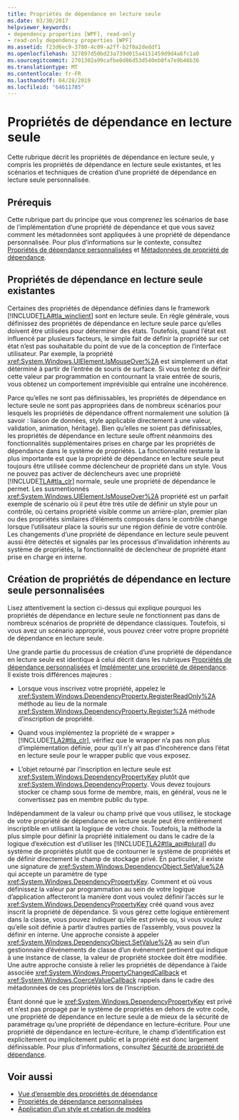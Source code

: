 ```yaml
---
title: Propriétés de dépendance en lecture seule
ms.date: 03/30/2017
helpviewer_keywords:
- dependency properties [WPF], read-only
- read-only dependency properties [WPF]
ms.assetid: f23d6ec9-3780-4c09-a2ff-b2f0a2deddf1
ms.openlocfilehash: 327897d50bd23a739d015a4151459d9d4a6fc1a0
ms.sourcegitcommit: 2701302a99cafbe0d86d53d540eb0fa7e9b46b36
ms.translationtype: MT
ms.contentlocale: fr-FR
ms.lasthandoff: 04/28/2019
ms.locfileid: "64611785"
---
```

# <a name="read-only-dependency-properties"></a>Propriétés de dépendance en lecture seule
Cette rubrique décrit les propriétés de dépendance en lecture seule, y compris les propriétés de dépendance en lecture seule existantes, et les scénarios et techniques de création d’une propriété de dépendance en lecture seule personnalisée.  

<a name="prerequisites"></a>   
## <a name="prerequisites"></a>Prérequis  
 Cette rubrique part du principe que vous comprenez les scénarios de base de l’implémentation d’une propriété de dépendance et que vous savez comment les métadonnées sont appliquées à une propriété de dépendance personnalisée. Pour plus d’informations sur le contexte, consultez [Propriétés de dépendance personnalisées](custom-dependency-properties.md) et [Métadonnées de propriété de dépendance](dependency-property-metadata.md).  
  
<a name="existing"></a>   
## <a name="existing-read-only-dependency-properties"></a>Propriétés de dépendance en lecture seule existantes  
 Certaines des propriétés de dépendance définies dans le framework [!INCLUDE[TLA#tla_winclient](../../../../includes/tlasharptla-winclient-md.md)] sont en lecture seule. En règle générale, vous définissez des propriétés de dépendance en lecture seule parce qu’elles doivent être utilisées pour déterminer des états. Toutefois, quand l’état est influencé par plusieurs facteurs, le simple fait de définir la propriété sur cet état n’est pas souhaitable du point de vue de la conception de l’interface utilisateur. Par exemple, la propriété <xref:System.Windows.UIElement.IsMouseOver%2A> est simplement un état déterminé à partir de l’entrée de souris de surface. Si vous tentez de définir cette valeur par programmation en contournant la vraie entrée de souris, vous obtenez un comportement imprévisible qui entraîne une incohérence.  
  
 Parce qu’elles ne sont pas définissables, les propriétés de dépendance en lecture seule ne sont pas appropriées dans de nombreux scénarios pour lesquels les propriétés de dépendance offrent normalement une solution (à savoir : liaison de données, style applicable directement à une valeur, validation, animation, héritage). Bien qu’elles ne soient pas définissables, les propriétés de dépendance en lecture seule offrent néanmoins des fonctionnalités supplémentaires prises en charge par les propriétés de dépendance dans le système de propriétés. La fonctionnalité restante la plus importante est que la propriété de dépendance en lecture seule peut toujours être utilisée comme déclencheur de propriété dans un style. Vous ne pouvez pas activer de déclencheurs avec une propriété [!INCLUDE[TLA#tla_clr](../../../../includes/tlasharptla-clr-md.md)] normale, seule une propriété de dépendance le permet. Les susmentionnés <xref:System.Windows.UIElement.IsMouseOver%2A> propriété est un parfait exemple de scénario où il peut être très utile de définir un style pour un contrôle, où certains propriété visible comme un arrière-plan, premier plan ou des propriétés similaires d’éléments composés dans le contrôle change lorsque l’utilisateur place la souris sur une région définie de votre contrôle. Les changements d’une propriété de dépendance en lecture seule peuvent aussi être détectés et signalés par les processus d’invalidation inhérents au système de propriétés, la fonctionnalité de déclencheur de propriété étant prise en charge en interne.  
  
<a name="new"></a>   
## <a name="creating-custom-read-only-dependency-properties"></a>Création de propriétés de dépendance en lecture seule personnalisées  
 Lisez attentivement la section ci-dessus qui explique pourquoi les propriétés de dépendance en lecture seule ne fonctionnent pas dans de nombreux scénarios de propriété de dépendance classiques. Toutefois, si vous avez un scénario approprié, vous pouvez créer votre propre propriété de dépendance en lecture seule.  
  
 Une grande partie du processus de création d’une propriété de dépendance en lecture seule est identique à celui décrit dans les rubriques [Propriétés de dépendance personnalisées](custom-dependency-properties.md) et [Implémenter une propriété de dépendance](how-to-implement-a-dependency-property.md). Il existe trois différences majeures :  
  
- Lorsque vous inscrivez votre propriété, appelez le <xref:System.Windows.DependencyProperty.RegisterReadOnly%2A> méthode au lieu de la normale <xref:System.Windows.DependencyProperty.Register%2A> méthode d’inscription de propriété.  
  
- Quand vous implémentez la propriété de « wrapper » [!INCLUDE[TLA2#tla_clr](../../../../includes/tla2sharptla-clr-md.md)], vérifiez que le wrapper n’a pas non plus d’implémentation définie, pour qu’il n’y ait pas d’incohérence dans l’état en lecture seule pour le wrapper public que vous exposez.  
  
- L’objet retourné par l’inscription en lecture seule est <xref:System.Windows.DependencyPropertyKey> plutôt que <xref:System.Windows.DependencyProperty>. Vous devez toujours stocker ce champ sous forme de membre, mais, en général, vous ne le convertissez pas en membre public du type.  
  
 Indépendamment de la valeur ou champ privé que vous utilisez, le stockage de votre propriété de dépendance en lecture seule peut être entièrement inscriptible en utilisant la logique de votre choix. Toutefois, la méthode la plus simple pour définir la propriété initialement ou dans le cadre de la logique d’exécution est d’utiliser les [!INCLUDE[TLA2#tla_api#plural](../../../../includes/tla2sharptla-apisharpplural-md.md)] du système de propriétés plutôt que de contourner le système de propriétés et de définir directement le champ de stockage privé. En particulier, il existe une signature de <xref:System.Windows.DependencyObject.SetValue%2A> qui accepte un paramètre de type <xref:System.Windows.DependencyPropertyKey>. Comment et où vous définissez la valeur par programmation au sein de votre logique d’application affecteront la manière dont vous voulez définir l’accès sur le <xref:System.Windows.DependencyPropertyKey> créé quand vous avez inscrit la propriété de dépendance. Si vous gérez cette logique entièrement dans la classe, vous pouvez indiquer qu’elle est privée ou, si vous voulez qu’elle soit définie à partir d’autres parties de l’assembly, vous pouvez la définir en interne. Une approche consiste à appeler <xref:System.Windows.DependencyObject.SetValue%2A> au sein d’un gestionnaire d’événements de classe d’un événement pertinent qui indique à une instance de classe, la valeur de propriété stockée doit être modifiée. Une autre approche consiste à relier les propriétés de dépendance à l’aide associée <xref:System.Windows.PropertyChangedCallback> et <xref:System.Windows.CoerceValueCallback> rappels dans le cadre des métadonnées de ces propriétés lors de l’inscription.  
  
 Étant donné que le <xref:System.Windows.DependencyPropertyKey> est privé et n’est pas propagé par le système de propriétés en dehors de votre code, une propriété de dépendance en lecture seule a de mieux de la sécurité de paramétrage qu’une propriété de dépendance en lecture-écriture. Pour une propriété de dépendance en lecture-écriture, le champ d’identification est explicitement ou implicitement public et la propriété est donc largement définissable. Pour plus d’informations, consultez [Sécurité de propriété de dépendance](dependency-property-security.md).  
  
## <a name="see-also"></a>Voir aussi

- [Vue d’ensemble des propriétés de dépendance](dependency-properties-overview.md)
- [Propriétés de dépendance personnalisées](custom-dependency-properties.md)
- [Application d’un style et création de modèles](../controls/styling-and-templating.md)
